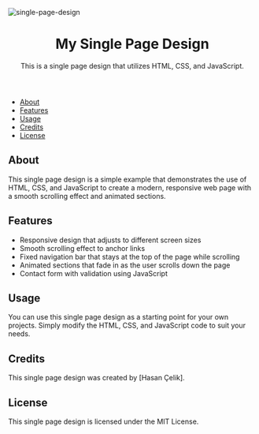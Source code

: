 ![single-page-design](https://user-images.githubusercontent.com/123208180/221117144-f5d18d72-818a-4a47-bdb0-aa63be71c209.gif)




<!DOCTYPE html>
<html lang="en">
<head>
  <meta charset="UTF-8">
  <title>Single Page Design Example</title>
  <style>
    /* CSS styles go here */
  </style>
</head>
<body>
  <header>
    <h1>My Single Page Design</h1>
    <p>This is a single page design that utilizes HTML, CSS, and JavaScript.</p>
  </header>
  <nav>
    <ul>
      <li><a href="#about">About</a></li>
      <li><a href="#features">Features</a></li>
      <li><a href="#usage">Usage</a></li>
      <li><a href="#credits">Credits</a></li>
      <li><a href="#license">License</a></li>
    </ul>
  </nav>
  <main>
    <section id="about">
      <h2>About</h2>
      <p>This single page design is a simple example that demonstrates the use of HTML, CSS, and JavaScript to create a modern, responsive web page with a smooth scrolling effect and animated sections.</p>
    </section>
    <section id="features">
      <h2>Features</h2>
      <ul>
        <li>Responsive design that adjusts to different screen sizes</li>
        <li>Smooth scrolling effect to anchor links</li>
        <li>Fixed navigation bar that stays at the top of the page while scrolling</li>
        <li>Animated sections that fade in as the user scrolls down the page</li>
        <li>Contact form with validation using JavaScript</li>
      </ul>
    </section>
    <section id="usage">
      <h2>Usage</h2>
      <p>You can use this single page design as a starting point for your own projects. Simply modify the HTML, CSS, and JavaScript code to suit your needs.</p>
    </section>
    <section id="credits">
      <h2>Credits</h2>
      <p>This single page design was created by [Hasan Çelik].</p>
    </section>
    <section id="license">
      <h2>License</h2>
      <p>This single page design is licensed under the MIT License.</p>
    </section>
  </main>
</body>
</html>

